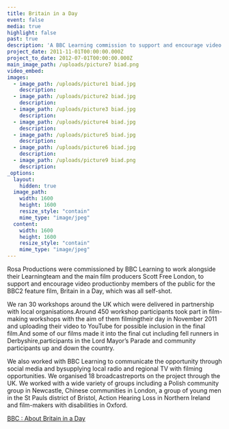 ```yaml
---
title: Britain in a Day
event: false
media: true
highlight: false
past: true
description: 'A BBC Learning commission to support and encourage video production by members of the public for the BBC2 feature film, Britain in a Day.'
project_date: 2011-11-01T00:00:00.000Z
project_to_date: 2012-07-01T00:00:00.000Z
main_image_path: /uploads/picture7 biad.png
video_embed:
images:
  - image_path: /uploads/picture1 biad.jpg
    description:
  - image_path: /uploads/picture2 biad.jpg
    description:
  - image_path: /uploads/picture3 biad.jpg
    description:
  - image_path: /uploads/picture4 biad.jpg
    description:
  - image_path: /uploads/picture5 biad.jpg
    description:
  - image_path: /uploads/picture6 biad.jpg
    description:
  - image_path: /uploads/picture9 biad.png
    description:
_options:
  layout:
    hidden: true
  image_path:
    width: 1600
    height: 1600
    resize_style: "contain"
    mime_type: "image/jpeg"
  content:
    width: 1600
    height: 1600
    resize_style: "contain"
    mime_type: "image/jpeg"
---
```



Rosa Productions were commissioned by BBC Learning to work alongside their Learningteam and the main film producers Scott Free London, to support and encourage video productionby members of the public for the BBC2 feature film, Britain in a Day, which was all self-shot.

We ran 30 workshops around the UK which were delivered in partnership with local organisations.Around 450 workshop participants took part in film-making workshops with the aim of them filmingtheir day in November 2011 and uploading their video to YouTube for possible inclusion in the final film.And some of our films made it into the final cut including fell runners in Derbyshire,participants in the Lord Mayor’s Parade and community participants up and down the country.

We also worked with BBC Learning to communicate the opportunity through social media and bysupplying local radio and regional TV with filming opportunities.  We organised 18 broadcastreports on the project through the UK. We worked with a wide variety of groups including a Polish community group in Newcastle, Chinese communities in London, a group of young men in the St Pauls district of Bristol, Action Hearing Loss in Northern Ireland and film-makers with disabilities in Oxford.

[BBC : About Britain in a Day](http://www.bbc.co.uk/programmes/articles/wdmRbs8gkPM8xCjnlPq866/about-britain-in-a-day)